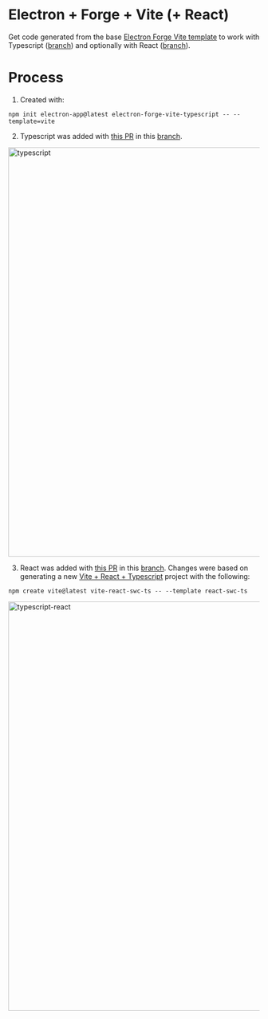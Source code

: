 # Electron + Forge + Vite (+ React)
Get code generated from the base [Electron Forge Vite template](https://github.com/electron/forge/tree/main/packages/template/vite) to work with Typescript ([branch](https://github.com/stephenhandley/electron-forge-vite-typescript/tree/typescript)) and optionally with React ([branch](https://github.com/stephenhandley/electron-forge-vite-typescript/tree/typescript-react)).

# Process

1. Created with:
```
npm init electron-app@latest electron-forge-vite-typescript -- --template=vite
```

2. Typescript was added with [this PR](https://github.com/stephenhandley/electron-forge-vite-typescript/pull/1) in this [branch](https://github.com/stephenhandley/electron-forge-vite-typescript/tree/typescript).

<img width="820" alt="typescript" src="https://github.com/stephenhandley/electron-forge-vite-typescript/assets/3257/7573089a-094c-45b4-8073-b8519bdc7a22">

3. React was added with [this PR](https://github.com/stephenhandley/electron-forge-vite-typescript/pull/2) in this [branch](https://github.com/stephenhandley/electron-forge-vite-typescript/tree/typescript-react). Changes were based on generating a new [Vite + React + Typescript](https://github.com/vitejs/vite/tree/main/packages/create-vite/template-react-ts) project with the following:
```
npm create vite@latest vite-react-swc-ts -- --template react-swc-ts
```

<img width="820" alt="typescript-react" src="https://github.com/stephenhandley/electron-forge-vite-typescript/assets/3257/a9e6bc14-2c23-4c77-a6c4-b63c6748f0e2">
